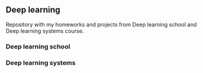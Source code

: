 ## Deep learning

Repository with my homeworks and projects from Deep learning school and Deep learning systems course.

### Deep learning school

### Deep learning systems
